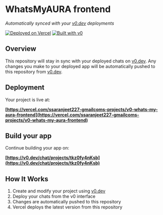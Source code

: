 # WhatsMyAURA frontend

*Automatically synced with your [v0.dev](https://v0.dev) deployments*

[![Deployed on Vercel](https://img.shields.io/badge/Deployed%20on-Vercel-black?style=for-the-badge&logo=vercel)](https://vercel.com/ssaranjeet227-gmailcoms-projects/v0-whats-my-aura-frontend)
[![Built with v0](https://img.shields.io/badge/Built%20with-v0.dev-black?style=for-the-badge)](https://v0.dev/chat/projects/tkz0fy4nKsb)

## Overview

This repository will stay in sync with your deployed chats on [v0.dev](https://v0.dev).
Any changes you make to your deployed app will be automatically pushed to this repository from [v0.dev](https://v0.dev).

## Deployment

Your project is live at:

**[https://vercel.com/ssaranjeet227-gmailcoms-projects/v0-whats-my-aura-frontend](https://vercel.com/ssaranjeet227-gmailcoms-projects/v0-whats-my-aura-frontend)**

## Build your app

Continue building your app on:

**[https://v0.dev/chat/projects/tkz0fy4nKsb](https://v0.dev/chat/projects/tkz0fy4nKsb)**

## How It Works

1. Create and modify your project using [v0.dev](https://v0.dev)
2. Deploy your chats from the v0 interface
3. Changes are automatically pushed to this repository
4. Vercel deploys the latest version from this repository